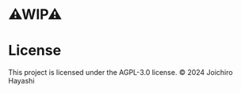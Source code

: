 # ⚠WIP⚠

# License
This project is licensed under the AGPL-3.0 license.
© 2024 Joichiro Hayashi 



